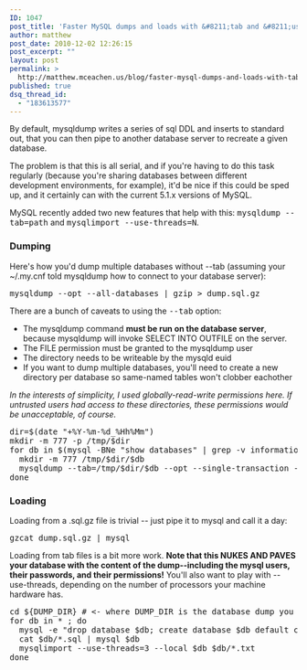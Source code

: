```yaml
---
ID: 1047
post_title: 'Faster MySQL dumps and loads with &#8211;tab and &#8211;use-threads'
author: matthew
post_date: 2010-12-02 12:26:15
post_excerpt: ""
layout: post
permalink: >
  http://matthew.mceachen.us/blog/faster-mysql-dumps-and-loads-with-tab-and-use-threads-1047.html
published: true
dsq_thread_id:
  - "183613577"
---
```

By default, mysqldump writes a series of sql DDL and inserts to standard out, that you can then pipe to another database server to recreate a given database.

The problem is that this is all serial, and if you're having to do this task regularly (because you're sharing databases between different development environments, for example), it'd be nice if this could be sped up, and it certainly can with the current 5.1.x versions of MySQL.

<!--more-->

MySQL recently added two new features that help with this: <tt>mysqldump --tab=path</tt> and <tt>mysqlimport --use-threads=N</tt>.

<h3>Dumping</h3>

Here's how you'd dump multiple databases without --tab (assuming your ~/.my.cnf told mysqldump how to connect to your database server):

<pre lang="bash">mysqldump --opt --all-databases | gzip > dump.sql.gz</pre>

There are a bunch of caveats to using the <tt>--tab</tt> option:
<ul>
<li>The mysqldump command <strong>must be run on the database server</strong>, because mysqldump will invoke SELECT INTO OUTFILE on the server.
<li> The FILE permission must be granted to the mysqldump user
<li> The directory needs to be writeable by the mysqld euid
<li> If you want to dump multiple databases, you'll need to create a new directory per database so same-named tables won't clobber eachother
</ul>  

<em>In the interests of simplicity, I used globally-read-write permissions here. If untrusted users had access to these directories, these permissions would be unacceptable, of course.</em>

<pre lang="bash">
dir=$(date "+%Y-%m-%d_%Hh%Mm")
mkdir -m 777 -p /tmp/$dir
for db in $(mysql -BNe "show databases" | grep -v information_schema ) ; do 
  mkdir -m 777 /tmp/$dir/$db
  mysqldump --tab=/tmp/$dir/$db --opt --single-transaction --quick $db
done
</pre>

<h3> Loading </h3>

Loading from a .sql.gz file is trivial -- just pipe it to mysql and call it a day:

<pre lang="bash">gzcat dump.sql.gz | mysql</pre>

Loading from tab files is a bit more work. <b>Note that this NUKES AND PAVES your database with the content of the dump--including the mysql users, their passwords, and their permissions!</b> You'll also want to play with --use-threads, depending on the number of processors your machine hardware has.

<pre lang="bash">
cd ${DUMP_DIR} # <- where DUMP_DIR is the database dump you want to load, like /tmp/$dir from above
for db in * ; do
  mysql -e "drop database $db; create database $db default charset utf8"
  cat $db/*.sql | mysql $db
  mysqlimport --use-threads=3 --local $db $db/*.txt
done
</pre>